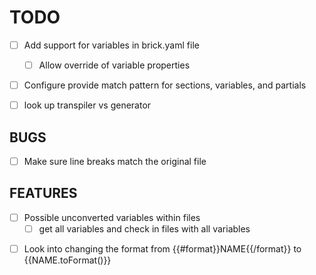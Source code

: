 # TODO

<!-- ?? -->
- [ ] Add support for variables in brick.yaml file
  - [ ] Allow override of variable properties
- [ ] Configure provide match pattern for sections, variables, and partials

- [ ] look up transpiler vs generator

## BUGS

- [ ] Make sure line breaks match the original file

## FEATURES

- [ ] Possible unconverted variables within files
  - [ ] get all variables and check in files with all variables

<!-- FUTURE -->
- [ ] Look into changing the format from {{#format}}NAME{{/format}} to {{NAME.toFormat()}}

